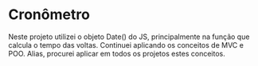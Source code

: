 # Cronômetro

Neste projeto utilizei o objeto Date() do JS, principalmente na função que calcula o tempo das voltas. Continuei aplicando os conceitos de MVC e POO. Alias, procurei aplicar em todos os projetos estes conceitos.
